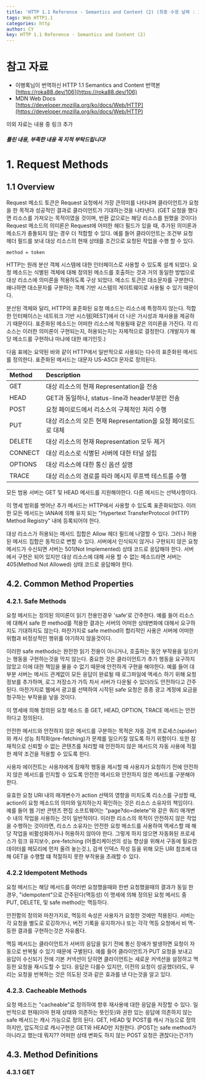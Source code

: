 ```yaml
---
title: 'HTTP 1.1 Reference - Semantics and Content (2) (최종 수정 날짜 : 2021-02-07)'
tags: Web HTTP1.1
categories: http
author: CY
key: HTTP 1.1 Reference - Semantics and Content (2)
---
```

# 참고 자료
* 이병록님이 번역하신 HTTP 1.1 Semantics and Content 번역본  
  [https://roka88.dev/106](https://roka88.dev/106)
* MDN Web Docs  
  [https://developer.mozilla.org/ko/docs/Web/HTTP](https://developer.mozilla.org/ko/docs/Web/HTTP)

이외 자료는 내용 중 링크 추가
##### 틀린 내용, 부족한 내용 꼭 지적 부탁드립니다!

# 1. Request Methods
## 1.1 Overview
Request 메소드 토큰은 Request 요청에서 가장 큰의미를 나타내며 클라이언트가 요청을 한 목적과 성공적인 결과로 클라이언트가 기대하는것을 나타낸다.
(GET 요청을 했다면 리소스를 가져오는 목적이였을 것이며, 반환 값으로는 해당 리소스를 원했을 것이다)
Request 메소드의 의미론은 Request에 어떠한 헤더 필드가 있을 때, 추가된 의미론과 메소드가 충돌되지 않는 경우 더 적합할 수 있다. 예를 들어 클라이언트는 조건부 요청 헤더 필드를 보내 대상 리소스의 현재 상태를 조건으로 요청된 작업을 수행 할 수 있다.

`method = token`

HTTP는 원래 분산 객체 시스템에 대한 인터페이스로 사용할 수 있도록 설계 되었다. 요청 메소드는 식별된 객체에 대해 정의된 메소드를 호출하는 것과 거의 동일한 방법으로 대상 리소스에 의미론을 적용하도록 구상 되었다. 메소드 토큰은 대소문자를 구분한다. 왜나하면 대소문자를 구분하는 객체 기반 시스템의 게이트웨이로 사용될 수 있기 때문이다.

분산된 객체와 달리, HTTP의 표준화된 요청 메소드는 리소스에 특정하지 않는다. 적합한 인터페이스는 네트워크 기반 시스템[REST]에서 더 나은 가시성과 재사용을 제공하기 때문이다. 표준화된 메소드는 어떠한 리소스에 적용될때 같은 의미론을 가진다. 각 리소스는 이러한 의미론이 구현되는지, 허용되는지는 자체적으로 결정한다. (개발자가 해당 메소드를 구현하냐 마냐에 대한 얘기인듯.)

다음 표에는 요약된 바와 같이 HTTP에서 일반적으로 사용되는 다수의 표준화된 메서드를 정의한다. 표준화된 메서드는 대문자 US-ASCII 문자로 정의된다.

Method  | Description
:------ | :-------
GET     | 대상 리소스의 현재 Representation을 전송
HEAD    | GET과 동일하나, status-line과 header부분만 전송
POST    | 요청 페이로드에서 리소스의 구체적인 처리 수행
PUT     | 대상 리소스의 모든 현재 Representation을 요청 페이로드로 대체
DELETE  | 대상 리소스의 현재 Representation 모두 제거
CONNECT | 대상 리소스로 식별된 서버에 대한 터널 설립
OPTIONS | 대상 리소스에 대한 통신 옵션 설명
TRACE   | 대상 리소스의 경로를 따라 메시지 루프백 테스트를 수행

모든 범용 서버는 GET 및 HEAD 메서드를 지원해야한다. 다른 메서드는 선택사항이다.

이 명세 범위를 벗어난 추가 메서드는 HTTP에서 사용할 수 있도록 표준화되었다. 이러한 모든 메서드는 IANA에 의해 유지 되는 "Hypertext TransferProtocol (HTTP) Method Registry” 내에 등록되어야 한다.

대상 리소스가 허용되는 메서드 집합은 Allow 헤더 필드에 나열할 수 있다. 그러나 허용된 메서드 집합은 동적으로 변할 수 있다. 서버에서 인식되지 않거나 구현되지 않은 요청 메서드가 수신되면 서버는 501(Not Implemented) 상태 코드로 응답해야 한다. 서버에서 구현은 되어 있지만 대상 리소스에 대해 사용 할 수 없는 메소드라면 서버는 405(Method Not Allowed) 상태 코드로 응답해야 한다.

## 4.2. Common Method Properties
### 4.2.1. Safe Methods
요청 메서드는 정의된 의미론이 읽기 전용인경우 'safe'로 간주한다. 예를 들어 리소스에 대해서 safe 한 method를 적용한 결과는 서버의 어떠한 상태변화에 대해서 요구하지도 기대하지도 않는다. 마찬가지로 safe method의 합리적인 사용은 서버에 어떠한 위협과 비정상적인 행위를 야기하지 않을것이다.

이러한 safe methods는 완전한 읽기 전용이 아니거나, 호출하는 동안 부작용을 일으키는 행동을 구현하는것을 막지 않는다. 중요한 것은 클라이언트가 추가 행동을 요구하지 않았고 이에 대한 책임을 물을 수 없기 때문에 안전하게 구현을 해야한다. 예를 들어 대부분 서버는 메서드 관계없이 모든 응답이 완료될 때 로그파일에 액세스 하기 위해 요청 정보를 추가하며, 로그 저장소가 가득 차서 서버가 다운될 수 있더라도 안전하다고 간주된다. 마찬가지로 웹에서 광고를 선택하여 시작된 safe 요청은 종종 광고 계정에 요금을 청구하는 부작용을 낳을 것이다.

이 명세에 의해 정의된 요청 메소드 중 GET, HEAD, OPTION, TRACE 메서드는 안전하다고 정의된다.

안전한 메서드와 안전하지 않은 메서드를 구분하는 목적은 자동 검색 프로세스(spider)와 캐시 성능 최적화(pre-fetching)가 문제를 일으키질 않도록 하기 위함이다. 또한 잠재적으로 신뢰할 수 없는 콘텐츠를 처리할 때 안전하지 않은 메서드의 자동 사용에 적절한 제약 조건을 적용할 수 있도록 한다.

사용자 에이전트는 사용자에게 잠재적 행동을 제시할 때 사용자가 요청하기 전에 안전하지 않은 메서드를 인지할 수 있도록 안전한 메서드와 안전하지 않은 메서드를 구분해야 한다. 

유효한 요청 URI 내의 매개변수가 action 선택의 영향을 미치도록 리소스를 구성할 때, action이 요청 메소드의 의미와 일치하는지 확인하는 것은 리소스 소유자의 책임이다. 예를 들어 웹 기반 콘텐츠 편집 소프트웨어는 "page?do=delete"와 같은 쿼리 매개변수 내의 작업을 사용하는 것이 일반적이다. 이러한 리소스의 목적이 안전하지 않은 작업을 수행하는 것이라면, 리소스 소유자는 안전한 요청 메소드를 사용하여 액세스할 때 해당 작업을 비활성화하거나 허용하지 않아야 한다. 그렇게 하지 않으면 자동화된 프로세스가 링크 유지보수, pre-fetching (어플리케이션의 성능 향상을 위해서 구동에 필요한 데이터를 메모리에 먼저 올려 놓는것.), 검색 인덱스 작성 등을 위해 모든 URI 참조에 대해 GET을 수행할 떄 적절하지 못한 부작용을 초래할 수 있다.

### 4.2.2 Idempotent Methods
요청 메서드는 해당 메서드를 여러번 요청했을때와 한번 요청했을때의 결과가 동일 한 경우, "idempotent"으로 간주된다(멱등성) 이 명세에 의해 정의된 요청 메서드 중 PUT, DELETE, 및 safe method는 멱등하다.

안전함의 정의와 마찬가지로, 멱등의 속성은 사용자가 요청한 것에만 적용된다. 서버는 각 요청을 별도로 로깅하거나, 버전 기록을 유지하거나 또는 각각 멱등 요청에서 비 멱-등한 결과를 구현하는것은 자유롭다.

멱등 메서드는 클라이언트가 서버의 응답을 읽기 전에 통신 장애가 발생하면 요청이 자동으로 반복될 수 있기 때문에 구별된다. 예를 들어 클라이언트가 PUT 요청을 보내고 응답이 수신되기 전에 기본 커넥션이 닫히면 클라이언트는 새로운 커넥션을 설정하고 멱등한 요청을 재시도할 수 있다. 응답은 다를수 있지만, 이전의 요청이 성공했더라도, 우리는 요청을 반복하는 것은 의도된 것과 같은 효과를 낸 다는것을 알고 있다.

### 4.2.3. Cacheable Methods
요청 메소드는 "cacheable"로 정의하여 향후 재사용에 대한 응답을 저장할 수 있다. 일반적으로 현재(아마 현재 상태와 의존하는 뜻인듯)와 권한 있는 응답에 의존하지 않는 safe 메서드는 캐시 가능으로 정의 된다. GET, HEAD 및 POST를 캐시 가능으로 정의하지만, 압도적으로 캐시구현은 GET와 HEAD만 지원한다. (POST는 safe method가 아니라고 했는데 뭐지?? 어떠한 상태 변화도 하지 않는 POST 요청은 괜찮다는건가?)

## 4.3. Method Definitions
### 4.3.1 GET
